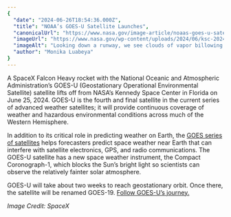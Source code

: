 ```yaml
---
{
  "date": "2024-06-26T18:54:36.000Z",
  "title": "NOAA’s GOES-U Satellite Launches",
  "canonicalUrl": "https://www.nasa.gov/image-article/noaas-goes-u-satellite-launches/",
  "imageUrl": "https://www.nasa.gov/wp-content/uploads/2024/06/ksc-20240625-ph-spx01-0009orig.jpg",
  "imageAlt": "Looking down a runway, we see clouds of vapor billowing outward as a rocket takes off. A black tower structure called the gantry is on the left of the rocket's flames, and further in the distance on the right is a white water tower.",
  "author": "Monika Luabeya"
}
---
```


A SpaceX Falcon Heavy rocket with the National Oceanic and Atmospheric Administration’s GOES-U (Geostationary Operational Environmental Satellite) satellite lifts off from NASA’s Kennedy Space Center in Florida on June 25, 2024. GOES-U is the fourth and final satellite in the current series of advanced weather satellites; it will provide continuous coverage of weather and hazardous environmental conditions across much of the Western Hemisphere.

In addition to its critical role in predicting weather on Earth, the [GOES series of satellites](https://science.nasa.gov/mission/goes/) helps forecasters predict space weather near Earth that can interfere with satellite electronics, GPS, and radio communications. The GOES-U satellite has a new space weather instrument, the Compact Coronograph-1, which blocks the Sun’s bright light so scientists can observe the relatively fainter solar atmosphere.

GOES-U will take about two weeks to reach geostationary orbit. Once there, the satellite will be renamed GOES-19. [Follow GOES-U’s journey.](https://blogs.nasa.gov/goes/)

_Image Credit: SpaceX_
